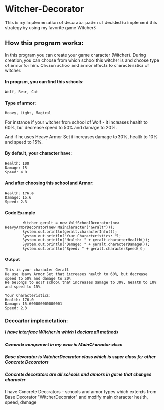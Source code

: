 # Witcher-Decorator
 This is my implementation of decorator pattern.
 I decided to implement this strategy by using my favorite game Witcher3
## How this program works:
 In this program you can create your game character (Witcher).
 During creation, you can choose from which school this witcher is and 
 choose type of armor for him. Chosen school and armor affects to characteristics of witcher.

#### In program, you can find this schools:
```
Wolf, Bear, Cat
```
#### Type of armor:
```
Heavy, Light, Magical
```

For instance if your witcher from school of Wolf - it increases health to 60%, but decrease speed to 50% and damage to 20%.

And if he uses Heavy Armor Set it increases damage to 30%, health to 10% and speed to 15%.

#### By default, your character have:
```
Health: 100
Damage: 15
Speed: 4.0
```
#### And after choosing this school and Armor:
```
Health: 176.0
Damage: 15.6
Speed: 2.3
```
#### Code Example
```
        Witcher geralt = new WolfSchoolDecorator(new HeavyArmorDecorator(new MainCharacter("Geralt")));
        System.out.println(geralt.characterInfo());
        System.out.println("Your Characteristics: ");
        System.out.println("Health: " + geralt.characterHealth());
        System.out.println("Damage: " + geralt.characterDamage());
        System.out.println("Speed: " + geralt.characterSpeed());
```
#### Output
```
This is your character Geralt
He use Heavy Armor Set that increases health to 60%, but decrease speed to 50% and damage to 20%
He belongs to Wolf school that increases damage to 30%, health to 10% and speed to 15%

Your Characteristics: 
Health: 176.0
Damage: 15.600000000000001
Speed: 2.3
```


### Decoartor implemetation:
##### I have interface Witcher in which I declare all methods
##### Concrete component in my code is MainCharacter class
##### Base decorator is WitcherDecarator class which is super class for other Concrete Decorators
##### Concrete decorators are all schools and armors in game that changes character

I have Concrete Decorators - schools and armor types which extends from Base Decorator "WitcherDecorator" and modify main character health, speed, damage
